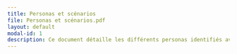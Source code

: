 ```yaml
---
title: Personas et scénarios
file: Personas et scénarios.pdf
layout: default
modal-id: 1
description: Ce document détaille les différents personas identifiés avant et après pivot.
---
```

